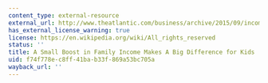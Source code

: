```yaml
---
content_type: external-resource
external_url: http://www.theatlantic.com/business/archive/2015/09/income-inequality-poverty-children/407512/
has_external_license_warning: true
license: https://en.wikipedia.org/wiki/All_rights_reserved
status: ''
title: A Small Boost in Family Income Makes A Big Difference for Kids
uid: f74f778e-c8ff-41ba-b33f-869a53bc705a
wayback_url: ''
---
```

